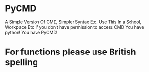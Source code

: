 # PyCMD
A Simple Version Of CMD, Simpler Syntax Etc.
Use This In a School, Workplace Etc
If you don't have permission to access CMD
You have python! You have PyCMD!

# For functions please use British spelling
